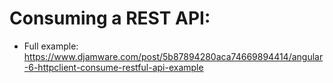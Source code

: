 # Consuming a REST API:

- Full example: https://www.djamware.com/post/5b87894280aca74669894414/angular-6-httpclient-consume-restful-api-example

